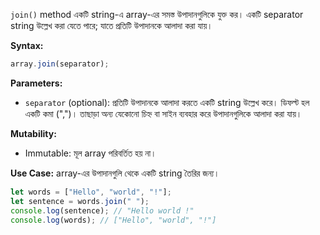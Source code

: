 `join()` method একটি string-এ array-এর সমস্ত উপাদানগুলিকে যুক্ত কর। একটি separator string উল্লেখ করা যেতে পারে; যাতে প্রতিটি উপাদানকে আলাদা করা যায়।

**Syntax:**
```javascript
array.join(separator);
```

**Parameters:**
- `separator` (optional): প্রতিটি উপাদানকে আলাদা করতে একটি string উল্লেখ করে। ডিফল্ট হল একটি কমা (",")। তাছাড়া অন্য যেকোনো চিহ্ন বা সাইন ব্যবহার করে উপাদানগুলিকে আলাদা করা যায়।

**Mutability:**
- Immutable: মূল array পরিবর্তিত হয় না।

**Use Case:**
array-এর উপাদানগুলি থেকে একটি string তৈরির জন্য।
```javascript
let words = ["Hello", "world", "!"];
let sentence = words.join(" ");
console.log(sentence); // "Hello world !"
console.log(words); // ["Hello", "world", "!"]
```

